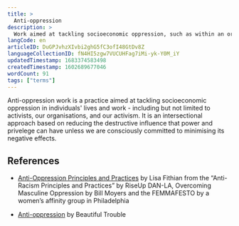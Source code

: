 ```yaml
---
title: >
  Anti-oppression
description: >
  Work aimed at tackling socioeconomic oppression, such as within an organisation.
langCode: en
articleID: DuGPJvhzXIvbi2ghG5fC3ofI48GtDv8Z
languageCollectionID: fN4HI5zgw7VUCUHFag7iMi-yk-Y0M_iY
updatedTimestamp: 1683374583498
createdTimestamp: 1602689677046
wordCount: 91
tags: ["terms"]
---
```


Anti-oppression work is a practice aimed at tackling socioeconomic oppression in individuals' lives and work - including but not limited to activists, our organisations, and our activism. It is an intersectional approach based on reducing the destructive influence that power and privelege can have unless we are consciously committed to minimising its negative effects.

## References

-   [Anti-Oppression Principles and Practices](https://docs.google.com/Doc?id=dd323hvj_1203cbjhtthc) by Lisa Fithian from the “Anti-Racism Principles and Practices” by RiseUp DAN-LA, Overcoming Masculine Oppression by Bill Moyers and the FEMMAFESTO by a women’s affinity group in Philadelphia
    
-   [Anti-oppression](https://beautifultrouble.org/toolbox/tool/anti-oppression) by Beautiful Trouble